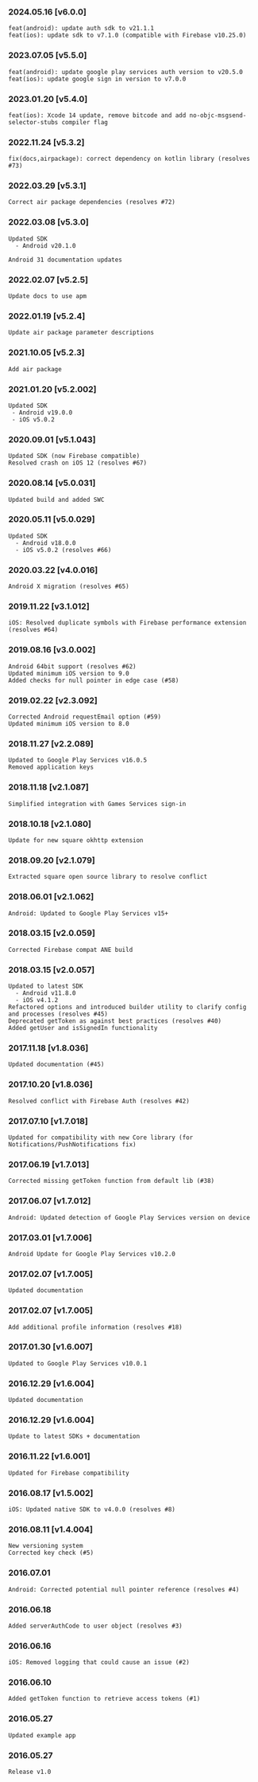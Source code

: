 ### 2024.05.16 [v6.0.0]

```
feat(android): update auth sdk to v21.1.1
feat(ios): update sdk to v7.1.0 (compatible with Firebase v10.25.0)
```

### 2023.07.05 [v5.5.0]

```
feat(android): update google play services auth version to v20.5.0
feat(ios): update google sign in version to v7.0.0
```

### 2023.01.20 [v5.4.0]

```
feat(ios): Xcode 14 update, remove bitcode and add no-objc-msgsend-selector-stubs compiler flag
```

### 2022.11.24 [v5.3.2]

```
fix(docs,airpackage): correct dependency on kotlin library (resolves #73)
```

### 2022.03.29 [v5.3.1]

```
Correct air package dependencies (resolves #72)
```

### 2022.03.08 [v5.3.0]

```
Updated SDK
  - Android v20.1.0
  
Android 31 documentation updates
```

### 2022.02.07 [v5.2.5]

```
Update docs to use apm
```


### 2022.01.19 [v5.2.4]

```
Update air package parameter descriptions
```

### 2021.10.05 [v5.2.3]

```
Add air package
```



### 2021.01.20 [v5.2.002]

```
Updated SDK
 - Android v19.0.0
 - iOS v5.0.2
```


### 2020.09.01 [v5.1.043]

```
Updated SDK (now Firebase compatible)
Resolved crash on iOS 12 (resolves #67)
```


### 2020.08.14 [v5.0.031]

```
Updated build and added SWC
```


### 2020.05.11 [v5.0.029]

```
Updated SDK
  - Android v18.0.0
  - iOS v5.0.2 (resolves #66)
```


### 2020.03.22 [v4.0.016]

```
Android X migration (resolves #65)
```


### 2019.11.22 [v3.1.012]

```
iOS: Resolved duplicate symbols with Firebase performance extension (resolves #64)
```


### 2019.08.16 [v3.0.002]

```
Android 64bit support (resolves #62)
Updated minimum iOS version to 9.0 
Added checks for null pointer in edge case (#58)
```


### 2019.02.22 [v2.3.092]

```
Corrected Android requestEmail option (#59)
Updated minimum iOS version to 8.0
```


### 2018.11.27 [v2.2.089]

```
Updated to Google Play Services v16.0.5 
Removed application keys 
```


### 2018.11.18 [v2.1.087]

```
Simplified integration with Games Services sign-in
```


### 2018.10.18 [v2.1.080]

```
Update for new square okhttp extension
```


### 2018.09.20 [v2.1.079]

```
Extracted square open source library to resolve conflict
```


### 2018.06.01 [v2.1.062]

```
Android: Updated to Google Play Services v15+
```


### 2018.03.15 [v2.0.059]

```
Corrected Firebase compat ANE build
```


### 2018.03.15 [v2.0.057]

```
Updated to latest SDK
  - Android v11.8.0 
  - iOS v4.1.2
Refactored options and introduced builder utility to clarify config and processes (resolves #45)
Deprecated getToken as against best practices (resolves #40)
Added getUser and isSignedIn functionality
```


### 2017.11.18 [v1.8.036]

```
Updated documentation (#45)
```


### 2017.10.20 [v1.8.036]

```
Resolved conflict with Firebase Auth (resolves #42)
```


### 2017.07.10 [v1.7.018]

```
Updated for compatibility with new Core library (for Notifications/PushNotifications fix)
```


### 2017.06.19 [v1.7.013]

```
Corrected missing getToken function from default lib (#38)
```


### 2017.06.07 [v1.7.012]

```
Android: Updated detection of Google Play Services version on device
```


### 2017.03.01 [v1.7.006]

```
Android Update for Google Play Services v10.2.0
```


### 2017.02.07 [v1.7.005]

```
Updated documentation
```


### 2017.02.07 [v1.7.005]

```
Add additional profile information (resolves #18)
```


### 2017.01.30 [v1.6.007]

```
Updated to Google Play Services v10.0.1
```


### 2016.12.29 [v1.6.004]

```
Updated documentation
```


### 2016.12.29 [v1.6.004]

```
Update to latest SDKs + documentation
```


### 2016.11.22 [v1.6.001]

```
Updated for Firebase compatibility
```


### 2016.08.17 [v1.5.002]

```
iOS: Updated native SDK to v4.0.0 (resolves #8)
```


### 2016.08.11 [v1.4.004]

```
New versioning system
Corrected key check (#5)
```


###  2016.07.01

```
Android: Corrected potential null pointer reference (resolves #4)
```


###  2016.06.18

```
Added serverAuthCode to user object (resolves #3)
```


###  2016.06.16

```
iOS: Removed logging that could cause an issue (#2)
```


### 2016.06.10

```
Added getToken function to retrieve access tokens (#1)
```


### 2016.05.27

```
Updated example app
```


### 2016.05.27

```
Release v1.0
```

